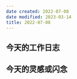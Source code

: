 ```yaml
---
date created: 2022-07-08
date modified: 2023-03-14
title: 2022-07-08
---
```


## 今天的工作日志

## 今天的灵感或闪念
